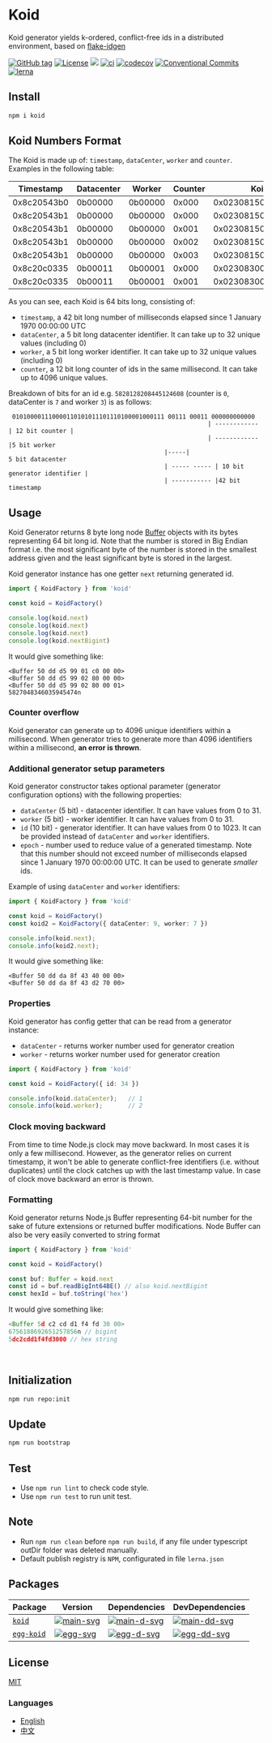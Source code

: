 # Koid

Koid generator yields k-ordered, conflict-free ids in a distributed environment, 
based on [flake-idgen](https://github.com/T-PWK/flake-idgen)


[![GitHub tag](https://img.shields.io/github/tag/waitingsong/koid.svg)]()
[![License](https://img.shields.io/badge/license-MIT-blue.svg)](https://opensource.org/licenses/MIT)
[![](https://img.shields.io/badge/lang-TypeScript-blue.svg)]()
[![ci](https://github.com/waitingsong/koid/workflows/ci/badge.svg)](https://github.com/waitingsong/koid/actions?query=workflow%3A%22ci%22)
[![codecov](https://codecov.io/gh/waitingsong/koid/branch/master/graph/badge.svg?token=xaYSfbo3Xw)](https://codecov.io/gh/waitingsong/koid)
[![Conventional Commits](https://img.shields.io/badge/Conventional%20Commits-1.0.0-yellow.svg)](https://conventionalcommits.org)
[![lerna](https://img.shields.io/badge/maintained%20with-lerna-cc00ff.svg)](https://lernajs.io/)


## Install

```sh
npm i koid
```


## Koid Numbers Format

The Koid is made up of: `timestamp`, `dataCenter`, `worker` and `counter`. Examples in the following table: 

| Timestamp   | Datacenter | Worker  | Counter | Koid               |
| ----------- | ---------- | ------- | ------- | ------------------ |
| 0x8c20543b0 | 0b00000    | 0b00000 | 0x000   | 0x02308150ec000000 |
| 0x8c20543b1 | 0b00000    | 0b00000 | 0x000   | 0x02308150ec400000 |
| 0x8c20543b1 | 0b00000    | 0b00000 | 0x001   | 0x02308150ec400001 |
| 0x8c20543b1 | 0b00000    | 0b00000 | 0x002   | 0x02308150ec400002 |
| 0x8c20543b1 | 0b00000    | 0b00000 | 0x003   | 0x02308150ec400003 |
| 0x8c20c0335 | 0b00011    | 0b00001 | 0x000   | 0x02308300cd461000 |
| 0x8c20c0335 | 0b00011    | 0b00001 | 0x001   | 0x02308300cd461001 |

As you can see, each Koid is 64 bits long, consisting of:
* `timestamp`, a 42 bit long number of milliseconds elapsed since 1 January 1970 00:00:00 UTC 
* `dataCenter`, a 5 bit long datacenter identifier. It can take up to 32 unique values (including 0)
* `worker`, a 5 bit long worker identifier. It can take up to 32 unique values (including 0)
* `counter`, a 12 bit long counter of ids in the same millisecond. It can take up to 4096 unique values. 

Breakdown of bits for an id e.g. `5828128208445124608` (counter is `0`, dataCenter is `7` and worker `3`) is as follows:
```
 010100001110000110101011101110100001000111 00111 00011 000000000000
                                                       | ------------ | 12 bit counter |
                                                       | ------------ |5 bit worker
                                           |-----|                     5 bit datacenter
                                           | ----- ----- | 10 bit generator identifier |
                                           | ----------- |42 bit timestamp
```


## Usage

Koid Generator returns 8 byte long node [Buffer](http://nodejs.org/api/buffer.html) objects with its bytes representing 64 bit long id. Note that the number is stored in Big Endian format i.e. the most significant byte of the number is stored in the smallest address given and the least significant byte is stored in the largest.

Koid generator instance has one getter `next` returning generated id.


```ts
import { KoidFactory } from 'koid'

const koid = KoidFactory()

console.log(koid.next)
console.log(koid.next)
console.log(koid.next)
console.log(koid.nextBigint)
```

It would give something like:
```
<Buffer 50 dd d5 99 01 c0 00 00>
<Buffer 50 dd d5 99 02 80 00 00>
<Buffer 50 dd d5 99 02 80 00 01>
5827048346035945474n
```


### Counter overflow
Koid generator can generate up to 4096 unique identifiers within a millisecond. When generator tries to generate more than 4096 identifiers within a millisecond, **an error is thrown**.

### Additional generator setup parameters
Koid generator constructor takes optional parameter (generator configuration options) with the following properties:
- `dataCenter` (5 bit) - datacenter identifier. It can have values from 0 to 31.
- `worker` (5 bit) - worker identifier. It can have values from 0 to 31.
- `id` (10 bit) - generator identifier. It can have values from 0 to 1023. It can be provided instead of `dataCenter` and `worker` identifiers.
- `epoch` - number used to reduce value of a generated timestamp. Note that this number should not exceed number of milliseconds elapsed since 1 January 1970 00:00:00 UTC. It can be used to generate _smaller_ ids.

Example of using `dataCenter` and `worker` identifiers:
```ts
import { KoidFactory } from 'koid'

const koid = KoidFactory()
const koid2 = KoidFactory({ dataCenter: 9, worker: 7 })

console.info(koid.next);
console.info(koid2.next);
```

It would give something like:
```
<Buffer 50 dd da 8f 43 40 00 00>
<Buffer 50 dd da 8f 43 d2 70 00>
```


### Properties
Koid generator has config getter that can be read from a generator instance:
- `dataCenter` - returns worker number used for generator creation
- `worker` - returns worker number used for generator creation


```ts
import { KoidFactory } from 'koid'

const koid = KoidFactory({ id: 34 })

console.info(koid.dataCenter);   // 1
console.info(koid.worker);       // 2
```

### Clock moving backward
From time to time Node.js clock may move backward. 
In most cases it is only a few millisecond. 
However, as the generator relies on current timestamp, 
it won't be able to generate conflict-free identifiers (i.e. without duplicates) until the clock catches up with the last timestamp value. 
In case of clock move backward an error is thrown.

### Formatting

Koid generator returns Node.js Buffer representing 64-bit number for the sake of future extensions or returned buffer modifications. Node Buffer can also be very easily converted to string format 

```ts
import { KoidFactory } from 'koid'

const koid = KoidFactory()

const buf: Buffer = koid.next
const id = buf.readBigInt64BE() // also koid.nextBigint
const hexId = buf.toString('hex')

```

It would give something like:
```ts
<Buffer 5d c2 cd d1 f4 fd 30 00>
6756188692651257856n // bigint
5dc2cdd1f4fd3000 // hex string
```

<br>

## Initialization

```sh
npm run repo:init
```


## Update

```sh
npm run bootstrap
```


## Test

- Use `npm run lint` to check code style.
- Use `npm run test` to run unit test.


## Note

- Run `npm run clean` before `npm run build`, if any file under typescript outDir folder was deleted manually.
- Default publish registry is `NPM`, configurated in file `lerna.json`


## Packages

| Package      | Version                | Dependencies                 | DevDependencies                |
| ------------ | ---------------------- | ---------------------------- | ------------------------------ |
| [`koid`]     | [![main-svg]][main-ch] | [![main-d-svg]][main-d-link] | [![main-dd-svg]][main-dd-link] |
| [`egg-koid`] | [![egg-svg]][egg-ch]   | [![egg-d-svg]][egg-d-link]   | [![egg-dd-svg]][egg-dd-link]   |


## License
[MIT](LICENSE)


### Languages
- [English](README.md)
- [中文](README.zh-CN.md)


[`koid`]: https://github.com/waitingsong/koid/tree/master/packages/koid
[main-svg]: https://img.shields.io/npm/v/koid.svg?maxAge=86400
[main-ch]: https://github.com/waitingsong/koid/tree/master/packages/koid/CHANGELOG.md
[main-d-svg]: https://david-dm.org/waitingsong/koid.svg?path=packages/koid
[main-d-link]: https://david-dm.org/waitingsong/koid.svg?path=packages/koid
[main-dd-svg]: https://david-dm.org/waitingsong/koid/dev-status.svg?path=packages/koid
[main-dd-link]: https://david-dm.org/waitingsong/koid?path=packages/koid#info=devDependencies

[`egg-koid`]: https://github.com/waitingsong/koid/tree/master/packages/egg-koid
[egg-svg]: https://img.shields.io/npm/v/egg-koid.svg?cacheSeconds=86400
[egg-ch]: https://github.com/waitingsong/koid/tree/master/packages/egg-koid/CHANGELOG.md
[egg-d-svg]: https://david-dm.org/waitingsong/koid.svg?path=packages/egg-koid
[egg-d-link]: https://david-dm.org/waitingsong/koid.svg?path=packages/egg-koid
[egg-dd-svg]: https://david-dm.org/waitingsong/koid/dev-status.svg?path=packages/egg-koid
[egg-dd-link]: https://david-dm.org/waitingsong/koid?path=packages/egg-koid#info=devDependencies

